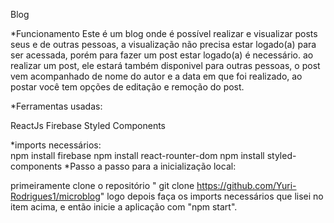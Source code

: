 Blog 

*Funcionamento
Este é um blog onde é possível realizar e visualizar posts seus e de outras pessoas, a visualização não precisa estar logado(a) para ser acessada, porém para fazer um post estar logado(a) é necessário. ao realizar um post, ele estará também disponivel para outras pessoas, o post vem acompanhado de nome do autor e a data em que foi realizado, ao postar você tem opções de editação e remoção do post.


*Ferramentas usadas:

ReactJs
Firebase
Styled Components

*imports necessários:   
npm install firebase
npm install react-rounter-dom
npm install styled-components
 
*Passo a passo para a inicialização local:

primeiramente clone o repositório " git clone https://github.com/Yuri-Rodrigues1/microblog"   logo depois faça os imports necessários que lisei no item acima, e então inicie a aplicação com "npm start".


 
